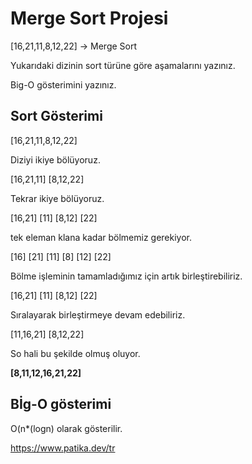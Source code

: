 # Merge Sort Projesi
[16,21,11,8,12,22] -> Merge Sort

Yukarıdaki dizinin sort türüne göre aşamalarını yazınız.

Big-O gösterimini yazınız.

## Sort Gösterimi 
          
[16,21,11,8,12,22]
           
Diziyi ikiye bölüyoruz.

[16,21,11]                [8,12,22]

Tekrar ikiye bölüyoruz.

[16,21]       [11]        [8,12]        [22]

tek eleman klana kadar bölmemiz gerekiyor.
                
[16]    [21]    [11]       [8]    [12]    [22]

Bölme işleminin tamamladığımız için artık birleştirebiliriz.

[16,21]   [11]             [8,12]   [22]

Sıralayarak birleştirmeye devam edebiliriz.

[11,16,21]                [8,12,22] 

So hali bu şekilde olmuş oluyor.

**[8,11,12,16,21,22]**


## Bİg-O gösterimi

O(n*(logn) olarak gösterilir.

https://www.patika.dev/tr
